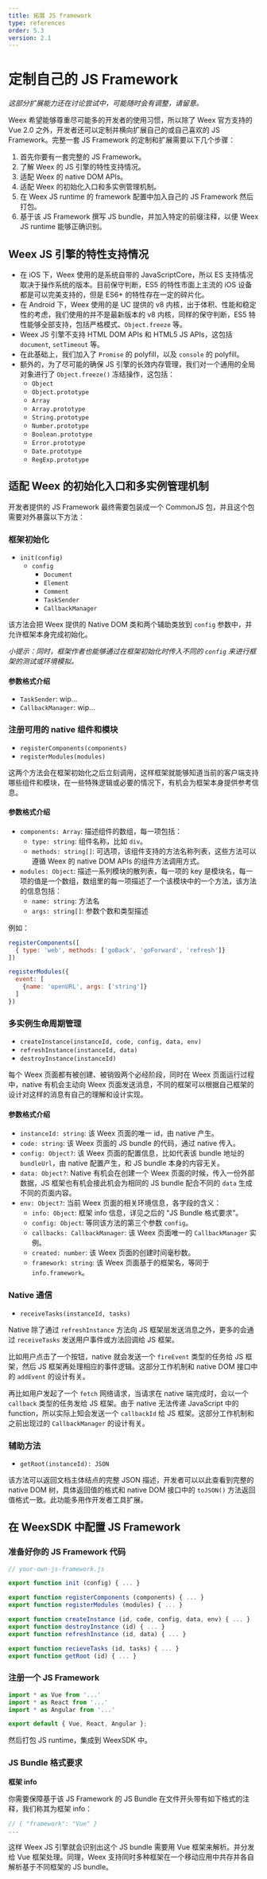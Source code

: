 ```yaml
---
title: 拓展 JS framework
type: references
order: 5.3
version: 2.1
---
```


# 定制自己的 JS Framework

*这部分扩展能力还在讨论尝试中，可能随时会有调整，请留意。*

Weex 希望能够尊重尽可能多的开发者的使用习惯，所以除了 Weex 官方支持的 Vue 2.0 之外，开发者还可以定制并横向扩展自己的或自己喜欢的 JS Framework。完整一套 JS Framework 的定制和扩展需要以下几个步骤：

1. 首先你要有一套完整的 JS Framework。
2. 了解 Weex 的 JS 引擎的特性支持情况。
3. 适配 Weex 的 native DOM APIs。
4. 适配 Weex 的初始化入口和多实例管理机制。
5. 在 Weex JS runtime 的 framework 配置中加入自己的 JS Framework 然后打包。
6. 基于该 JS Framework 撰写 JS bundle，并加入特定的前缀注释，以便 Weex JS runtime 能够正确识别。

## Weex JS 引擎的特性支持情况

* 在 iOS 下，Weex 使用的是系统自带的 JavaScriptCore，所以 ES 支持情况取决于操作系统的版本。目前保守判断，ES5 的特性市面上主流的 iOS 设备都是可以完美支持的，但是 ES6+ 的特性存在一定的碎片化。
* 在 Android 下，Weex 使用的是 UC 提供的 v8 内核，出于体积、性能和稳定性的考虑，我们使用的并不是最新版本的 v8 内核，同样的保守判断，ES5 特性能够全部支持，包括严格模式、`Object.freeze` 等。
* Weex JS 引擎不支持 HTML DOM APIs 和 HTML5 JS APIs，这包括 `document`, `setTimeout` 等。
* 在此基础上，我们加入了 `Promise` 的 polyfill，以及 `console` 的 polyfill。
* 额外的，为了尽可能的确保 JS 引擎的长效内存管理，我们对一个通用的全局对象进行了 `Object.freeze()` 冻结操作，这包括：
    * `Object`
    * `Object.prototype`
    * `Array`
    * `Array.prototype`
    * `String.prototype`
    * `Number.prototype`
    * `Boolean.prototype`
    * `Error.prototype`
    * `Date.prototype`
    * `RegExp.prototype`

## 适配 Weex 的初始化入口和多实例管理机制

开发者提供的 JS Framework 最终需要包装成一个 CommonJS 包，并且这个包需要对外暴露以下方法：

### 框架初始化

* `init(config)`
    * `config`
        * `Document`
        * `Element`
        * `Comment`
        * `TaskSender`
        * `CallbackManager`

该方法会把 Weex 提供的 Native DOM 类和两个辅助类放到 `config` 参数中，并允许框架本身完成初始化。

*小提示：同时，框架作者也能够通过在框架初始化时传入不同的 `config` 来进行框架的测试或环境模拟。*

#### 参数格式介绍

* `TaskSender`: wip...
* `CallbackManager`: wip...

### 注册可用的 native 组件和模块

* `registerComponents(components)`
* `registerModules(modules)`

这两个方法会在框架初始化之后立刻调用，这样框架就能够知道当前的客户端支持哪些组件和模块，在一些特殊逻辑或必要的情况下，有机会为框架本身提供参考信息。

#### 参数格式介绍

* `components: Array`: 描述组件的数组，每一项包括：
    * `type: string`: 组件名称，比如 `div`。
    * `methods: string[]`: 可选项，该组件支持的方法名称列表，这些方法可以遵循 Weex 的 native DOM APIs 的组件方法调用方式。
* `modules: Object`: 描述一系列模块的散列表，每一项的 key 是模块名，每一项的值是一个数组，数组里的每一项描述了一个该模块中的一个方法，该方法的信息包括：
    * `name: string`: 方法名
    * `args: string[]`: 参数个数和类型描述

例如：

```js
registerComponents([
  { type: 'web', methods: ['goBack', 'goForward', 'refresh']}
])

registerModules({
  event: [
    {name: 'openURL', args: ['string']}
  ]
})
```

### 多实例生命周期管理

* `createInstance(instanceId, code, config, data, env)`
* `refreshInstance(instanceId, data)`
* `destroyInstance(instanceId)`

每个 Weex 页面都有被创建、被销毁两个必经阶段，同时在 Weex 页面运行过程中，native 有机会主动向 Weex 页面发送消息，不同的框架可以根据自己框架的设计对这样的消息有自己的理解和设计实现。

#### 参数格式介绍

* `instanceId: string`: 该 Weex 页面的唯一 id，由 native 产生。
* `code: string`: 该 Weex 页面的 JS bundle 的代码，通过 native 传入。
* `config: Object?`: 该 Weex 页面的配置信息，比如代表该 bundle 地址的 `bundleUrl`，由 native 配置产生，和 JS bundle 本身的内容无关。
* `data: Object?`: Native 有机会在创建一个 Weex 页面的时候，传入一份外部数据，JS 框架也有机会接此机会为相同的 JS bundle 配合不同的 `data` 生成不同的页面内容。
* `env: Object?`: 当前 Weex 页面的相关环境信息，各字段的含义：
    * `info: Object`: 框架 info 信息，详见之后的 “JS Bundle 格式要求”。
    * `config: Object`: 等同该方法的第三个参数 `config`。
    * `callbacks: CallbackManager`: 该 Weex 页面唯一的 `CallbackManager` 实例。
    * `created: number`: 该 Weex 页面的创建时间毫秒数。
    * `framework: string`:  该 Weex 页面基于的框架名，等同于 `info.framework`。

### Native 通信

* `receiveTasks(instanceId, tasks)`

Native 除了通过 `refreshInstance` 方法向 JS 框架层发送消息之外，更多的会通过 `receiveTasks` 发送用户事件或方法回调给 JS 框架。

比如用户点击了一个按钮，native 就会发送一个 `fireEvent` 类型的任务给 JS 框架，然后 JS 框架再处理相应的事件逻辑。这部分工作机制和 native DOM 接口中的 `addEvent` 的设计有关。

再比如用户发起了一个 `fetch` 网络请求，当请求在 native 端完成时，会以一个 `callback` 类型的任务发给 JS 框架。由于 native 无法传递 JavaScript 中的 function，所以实际上知会发送一个 `callbackId` 给 JS 框架。这部分工作机制和之前出现过的 `CallbackManager` 的设计有关。

### 辅助方法

* `getRoot(instanceId): JSON`

该方法可以返回文档主体结点的完整 JSON 描述，开发者可以以此查看到完整的 native DOM 树，具体返回值的格式和 native DOM 接口中的 `toJSON()` 方法返回值格式一致。此功能多用作开发者工具扩展。

## 在 WeexSDK 中配置 JS Framework

### 准备好你的 JS Framework 代码

```javascript
// your-own-js-framework.js

export function init (config) { ... }

export function registerComponents (components) { ... }
export function registerModules (modules) { ... }

export function createInstance (id, code, config, data, env) { ... }
export function destroyInstance (id) { ... }
export function refreshInstance (id, data) { ... }

export function recieveTasks (id, tasks) { ... }
export function getRoot (id) { ... }
```

### 注册一个 JS Framework

```javascript
import * as Vue from '...'
import * as React from '...'
import * as Angular from '...'

export default { Vue, React, Angular };
```

然后打包 JS runtime，集成到 WeexSDK 中。

### JS Bundle 格式要求

**框架 info**

你需要保障基于该 JS Framework 的 JS Bundle 在文件开头带有如下格式的注释，我们称其为框架 info：

```javascript
// { "framework": "Vue" }
...
```

这样 Weex JS 引擎就会识别出这个 JS bundle 需要用 Vue 框架来解析。并分发给 Vue 框架处理。同理，Weex 支持同时多种框架在一个移动应用中共存并各自解析基于不同框架的 JS bundle。